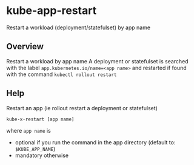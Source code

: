 # kube-app-restart

Restart a workload (deployment/statefulset) by app name

## Overview

Restart a workload by app name
A deployment or statefulset is searched with the label `app.kubernetes.io/name=<app name>`
and restarted if found with the command `kubectl rollout restart`



## Help


Restart an app (ie rollout restart a deployment or statefulset)

```bash
kube-x-restart [app name]
```
where `app name` is
* optional if you run the command in the app directory (default to: `$KUBE_APP_NAME`)
* mandatory otherwise
